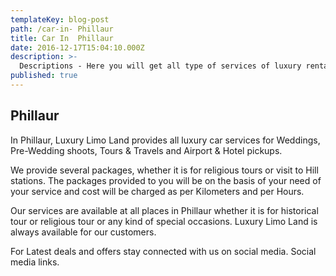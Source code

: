 ```yaml
---
templateKey: blog-post
path: /car-in- Phillaur
title: Car In  Phillaur
date: 2016-12-17T15:04:10.000Z
description: >-
  Descriptions - Here you will get all type of services of luxury rental cars like decorated doli cars and wedding cars for a wedding, pre-wedding shoots, tours & travels, movies & song shoots, airport & hotel pickups in  Phillaur. Available cars are  Audi A6/A4, Limousine, Mercedes, BMW 5/7, Jaguar XF/XJL, Range Rover, Chrysler 300, Rolls Royce. 
published: true
---
```

## Phillaur


In  Phillaur, Luxury Limo Land provides all luxury car services for Weddings, Pre-Wedding shoots, Tours & Travels and Airport & Hotel pickups. 

We provide several packages, whether it is for religious tours or visit to Hill stations.  The packages provided to you will be on the basis of your need of your service and cost will be charged as per Kilometers and per Hours. 

Our services are available at all places in  Phillaur whether it is for historical tour or religious tour or any kind of special occasions. Luxury Limo Land is always available for our customers.

For Latest deals and offers stay connected with us on social media. 
Social media links. 

